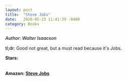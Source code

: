 ```yaml
---
layout: post
title:  "Steve Jobs"
date:   2020-05-23 11:41:39 -0400
category: Books
---
```

<link rel="stylesheet" href="https://cdnjs.cloudflare.com/ajax/libs/font-awesome/4.7.0/css/font-awesome.min.css">

<span style="font-weight:500;font-style:italic;"> Author: Walter Isaacson</span>

<div style="margin-top:15px;"></div>

<span style="font-weight:500;">tl;dr:</span> Good not great, but a must read because it's Jobs. 

<table>
	<tr><b>Stars: </b></tr>
	<tr>
		<span class="fa fa-star checked"></span>
		<span class="fa fa-star checked"></span>
		<span class="fa fa-star checked"></span>
		<span class="fa fa-star"></span>
		<span class="fa fa-star"></span>
	</tr>
</table>

**Amazon: [Steve Jobs](https://www.amazon.com/Steve-Jobs-Biography-Isaacson-2011-11-04/dp/B01K15BMIM/)**